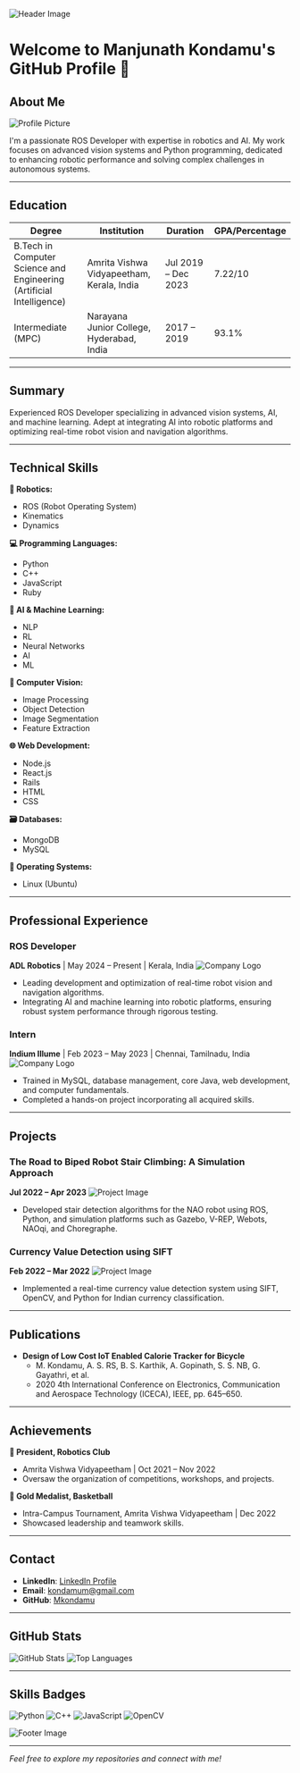 ![Header Image](https://github.com/Mkondamu/Mkondamu/raw/main/assets/header-image.jpg)

# Welcome to Manjunath Kondamu's GitHub Profile 🤖

## About Me
![Profile Picture](https://github.com/Mkondamu/Mkondamu/raw/main/assets/profile-pic.jpg)

I'm a passionate ROS Developer with expertise in robotics and AI. My work focuses on advanced vision systems and Python programming, dedicated to enhancing robotic performance and solving complex challenges in autonomous systems.

---

## Education
| **Degree** | **Institution** | **Duration** | **GPA/Percentage** |
|------------|------------------|--------------|--------------------|
| B.Tech in Computer Science and Engineering (Artificial Intelligence) | Amrita Vishwa Vidyapeetham, Kerala, India | Jul 2019 – Dec 2023 | 7.22/10 |
| Intermediate (MPC) | Narayana Junior College, Hyderabad, India | 2017 – 2019 | 93.1% |

---

## Summary
Experienced ROS Developer specializing in advanced vision systems, AI, and machine learning. Adept at integrating AI into robotic platforms and optimizing real-time robot vision and navigation algorithms.

---

## Technical Skills
**🤖 Robotics:**
- ROS (Robot Operating System)
- Kinematics
- Dynamics

**💻 Programming Languages:**
- Python
- C++
- JavaScript
- Ruby

**🧠 AI & Machine Learning:**
- NLP
- RL
- Neural Networks
- AI
- ML

**📸 Computer Vision:**
- Image Processing
- Object Detection
- Image Segmentation
- Feature Extraction

**🌐 Web Development:**
- Node.js
- React.js
- Rails
- HTML
- CSS

**🗃️ Databases:**
- MongoDB
- MySQL

**🐧 Operating Systems:**
- Linux (Ubuntu)

---

## Professional Experience
### ROS Developer
**ADL Robotics** | May 2024 – Present | Kerala, India
![Company Logo](https://github.com/Mkondamu/Mkondamu/raw/main/assets/adl-logo.png)
- Leading development and optimization of real-time robot vision and navigation algorithms.
- Integrating AI and machine learning into robotic platforms, ensuring robust system performance through rigorous testing.

### Intern
**Indium Illume** | Feb 2023 – May 2023 | Chennai, Tamilnadu, India
![Company Logo](https://github.com/Mkondamu/Mkondamu/raw/main/assets/indium-logo.png)
- Trained in MySQL, database management, core Java, web development, and computer fundamentals.
- Completed a hands-on project incorporating all acquired skills.

---

## Projects
### The Road to Biped Robot Stair Climbing: A Simulation Approach
**Jul 2022 – Apr 2023**
![Project Image](https://github.com/Mkondamu/Mkondamu/raw/main/assets/biped-robot.jpg)
- Developed stair detection algorithms for the NAO robot using ROS, Python, and simulation platforms such as Gazebo, V-REP, Webots, NAOqi, and Choregraphe.

### Currency Value Detection using SIFT
**Feb 2022 – Mar 2022**
![Project Image](https://github.com/Mkondamu/Mkondamu/raw/main/assets/currency-detection.jpg)
- Implemented a real-time currency value detection system using SIFT, OpenCV, and Python for Indian currency classification.

---

## Publications
- **Design of Low Cost IoT Enabled Calorie Tracker for Bicycle**
  - M. Kondamu, A. S. RS, B. S. Karthik, A. Gopinath, S. S. NB, G. Gayathri, et al.
  - 2020 4th International Conference on Electronics, Communication and Aerospace Technology (ICECA), IEEE, pp. 645–650.

---

## Achievements
**🏅 President, Robotics Club**
- Amrita Vishwa Vidyapeetham | Oct 2021 – Nov 2022
- Oversaw the organization of competitions, workshops, and projects.

**🏀 Gold Medalist, Basketball**
- Intra-Campus Tournament, Amrita Vishwa Vidyapeetham | Dec 2022
- Showcased leadership and teamwork skills.

---

## Contact
- **LinkedIn**: [LinkedIn Profile](https://www.linkedin.com/in/manjunath-kondamu-2928b1195/)
- **Email**: [kondamum@gmail.com](mailto:kondamum@gmail.com)
- **GitHub**: [Mkondamu](https://github.com/Mkondamu)

---

## GitHub Stats
![GitHub Stats](https://github-readme-stats.vercel.app/api?username=Mkondamu&show_icons=true&hide_title=true&hide_border=true&count_private=true&theme=radical)
![Top Languages](https://github-readme-stats.vercel.app/api/top-langs/?username=Mkondamu&layout=compact&theme=radical)

---

## Skills Badges
![Python](https://img.shields.io/badge/Python-3776AB?style=for-the-badge&logo=python&logoColor=white)
![C++](https://img.shields.io/badge/C++-00599C?style=for-the-badge&logo=c%2B%2B&logoColor=white)
![JavaScript](https://img.shields.io/badge/JavaScript-F7DF1E?style=for-the-badge&logo=javascript&logoColor=black)
![OpenCV](https://img.shields.io/badge/OpenCV-5C3EE8?style=for-the-badge&logo=opencv&logoColor=white)

![Footer Image](https://github.com/Mkondamu/Mkondamu/raw/main/assets/footer-image.jpg)

---

*Feel free to explore my repositories and connect with me!*
